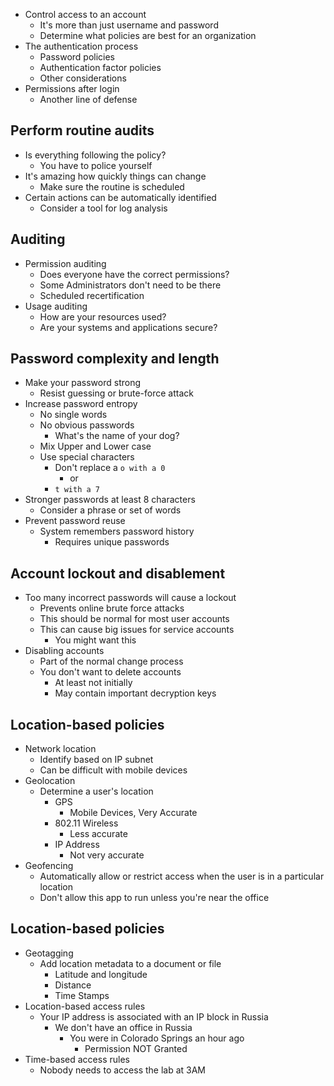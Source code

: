 - Control access to an account
	- It's more than just username and password
	- Determine what policies are best for an organization
- The authentication process
	- Password policies
	- Authentication factor policies
	- Other considerations
- Permissions after login
	- Another line of defense
## Perform routine audits
- Is everything following the policy?
	- You have to police yourself
- It's amazing how quickly things can change
	- Make sure the routine is scheduled
- Certain actions can be automatically identified
	- Consider a tool for log analysis
## Auditing
- Permission auditing
	- Does everyone have the correct permissions?
	- Some Administrators don't need to be there
	- Scheduled recertification
- Usage auditing
	- How are your resources used?
	- Are your systems and applications secure?
## Password complexity and length
- Make your password strong
	- Resist guessing or brute-force attack
- Increase password entropy
	- No single words
	- No obvious passwords
		- What's the name of your dog?
	- Mix Upper and Lower case
	- Use special characters
		- Don't replace a `o with a 0`
			- or
		- `t with a 7`
- Stronger passwords at least 8 characters
	- Consider a phrase or set of words
- Prevent password reuse
	- System remembers password history
		- Requires unique passwords
## Account lockout and disablement
- Too many incorrect passwords will cause a lockout
	- Prevents online brute force attacks
	- This should be normal for most user accounts
	- This can cause big issues for service accounts
		- You might want this
- Disabling accounts
	- Part of the normal change process
	- You don't want to delete accounts
		- At least not initially
		- May contain important decryption keys
## Location-based policies
- Network location
	- Identify based on IP subnet
	- Can be difficult with mobile devices
- Geolocation
	- Determine a user's location
		- GPS
			- Mobile Devices, Very Accurate
		- 802.11 Wireless
			- Less accurate
		- IP Address
			- Not very accurate
- Geofencing
	- Automatically allow or restrict access when the user is in a particular location
	- Don't allow this app to run unless you're near the office
## Location-based policies
- Geotagging
	- Add location metadata to a document or file
		- Latitude and longitude
		- Distance
		- Time Stamps
- Location-based access rules
	- Your IP address is associated with an IP block in Russia
		- We don't have an office in Russia
			- You were in Colorado Springs an hour ago
				- Permission NOT Granted
- Time-based access rules
	- Nobody needs to access the lab at 3AM



